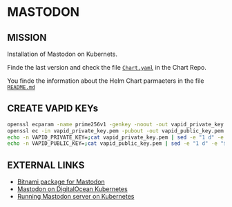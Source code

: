 MASTODON
========


MISSION
-------

Installation of Mastodon on Kubernets.

Finde the last version and check the file [`Chart.yaml`](https://github.com/bitnami/charts/blob/main/bitnami/mastodon/Chart.yaml)
in the Chart Repo.

You finde the information about the Helm Chart parmaeters in the file [`README.md`](https://github.com/bitnami/charts/blob/main/bitnami/mastodon/README.md)


CREATE VAPID KEYs
-----------------

```bash
openssl ecparam -name prime256v1 -genkey -noout -out vapid_private_key.pem
openssl ec -in vapid_private_key.pem -pubout -out vapid_public_key.pem
echo -n VAPID_PRIVATE_KEY=;cat vapid_private_key.pem | sed -e "1 d" -e "$ d" | tr -d "\n"; echo
echo -n VAPID_PUBLIC_KEY=;cat vapid_public_key.pem | sed -e "1 d" -e "$ d" | tr -d "\n"; echo

```


EXTERNAL LINKS
--------------

- [Bitnami package for Mastodon](https://github.com/bitnami/charts/tree/main/bitnami/mastodon/)
- [Mastodon on DigitalOcean Kubernetes](https://docs.digitalocean.com/developer-center/mastodon-on-digitalocean-kubernetes/)
- [Running Mastodon server on Kubernetes](https://softwaremill.com/running-mastodon-server-on-kubernetes/)
